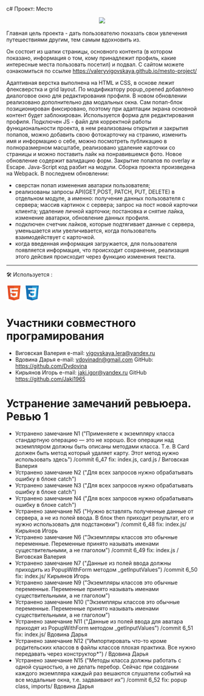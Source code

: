 c# Проект: Место


<div id="header" align="center">
  <img src="https://media.giphy.com/media/kDO5RDvqN0nLUxzN1i/giphy.gif" width="200"/>
</div>


 Главная цель проекта - дать пользователю показать свои увлечения путешествиями другим, тем самым вдохновить из.

 Он состоит из шапки страницы, основного контента (в котором показано, информация о том, кому принадлежит профиль, какие интересные места пользовать посетил) и подвал. С сайтом можете ознакомиться по ссылке https://valeryvigovskaya.github.io/mesto-project/

 Адаптивная верстка выполнена на HTML и CSS, в основе лежит флексверстка и grid layout. По модификатору popup_opened добавлено диалоговое окно для редактирования профиля. В новом обновлении реализовано дополнительно два модальных окна. Сам попап-блок позиционирован фиксировано, поэтому при адаптации экрана основной контент будет заблокирован. Используется форма для редактирования профиля. Подключен  JS - файл для корректной работы функциональности проекта, в нем реализованы открытия и закрытия попапов, можно добавить свою фотокарточку на странию, изменить имя и информацию о себе, можно посмотреть публикацию в полноразмерном масштабе, реализовано удаление карточки со страницы и можно поставить лайк на понравившемся фото.
 Новое обновление содержит валидацию форм. Закрытие попапов по overlay и Escape. Java-Script код разбит на модули. Сборка проекта произведена на Webpack.
 В последнем обновлении:
 - сверстан попап изменения аватарки пользователя;
 - реализованы запросы API(GET,POST, PATCH, PUT, DELETE) в отдельном модуле, а именно: получение данных пользователя с сервера; массив картинок с сервера; запрос на пост новой карточки клиента;
 удаление личной карточки; постановка и снятие лайка, изменение аватарки, обновление данных профиля.
 - подключен счетчик лайков, которые подтягивает данные с сервера, уменьшается или увеличивается, когда пользователь взаимодействует с карточкой.
 - когда введенная информация загружается, для пользователя появляется информация, что происходит сохранение, реализация этого дейсвия происходит через функцию изменения текста.




 ---
  :hammer_and_wrench: Используется :

 <div>
  <img src="https://github.com/devicons/devicon/blob/master/icons/html5/html5-original.svg" title="HTML5" alt="HTML5" width="40" height="40"/>&nbsp;
  <img src="https://github.com/devicons/devicon/blob/master/icons/css3/css3-original.svg" title="CSS" alt="CSS" width="40" height="40"/>&nbsp;
</div>


# Участники совместного програмирования
* Виговская Валерия e-mail: vigovskaya.lera@yandex.ru
* Вдовина Дарья e-mail: vdovinadn@gmail.com GitHub: https://github.com/Dvdovina
* Кирьянов Игорь e-mail: jaki.igor@yandex.ru GitHub https://github.com/Jaki1965

# Устранение замечаний ревьюера. Ревью 1
* Устранено замечание N1 ("Применяете к экземпляру класса стандартную операцию — это не хорошо. Все операции над экземпляром должны быть описаны методами класса. Т.е. В Card должен быть метод который удаляет карту. Этот метод нужно использовать здесь") /commit 6_47 fix: index.js, card.js / Виговская Валерия
* Устранено замечание N2 ("Для всех запросов нужно обрабатывать ошибку в блоке catch")
* Устранено замечание N3 ("Для всех запросов нужно обрабатывать ошибку в блоке catch")
* Устранено замечание N4 ("Для всех запросов нужно обрабатывать ошибку в блоке catch")
* Устранено замечание N5 ("Нужно вставлять полученные данные от сервера, а не из полей ввода. В блок then приходит результат, его и нужно использовать для подстановки")  /commit 6_48 fix: index.js/ Кирьянов Игорь
* Устранено замечание N6 ("Экземпляры классов это обычные переменные. Переменные принято называть именами существительными, а не глаголом") /commit 6_49 fix: index.js / Виговская Валерия
* Устранено замечание N7 ("Данные из полей ввода должны приходить из PopupWithForm методом _getInputValues")  /commit 6_50 fix: index.js/ Кирьянов Игорь
* Устранено замечание N9 ("Экземпляры классов это обычные переменные. Переменные принято называть именами существительными, а не глаголом")
* Устранено замечание N10 ("Экземпляры классов это обычные переменные. Переменные принято называть именами существительными, а не глаголом")
* Устранено замечание N11  ("Данные из полей ввода для аватара приходят из PopupWithForm методом _getInputValues") /commit 6_51 fix: index.js/ Вдовина Дарья
* Устранено замечание N12  ("Импортировать что-то кроме родительских классов в файлы классов плохая практика. Все нужно передавать через конструктор*") / Вдовина Дарья
* Устранено замечание N15 ("Методы класса должны работать с одной сущностью, а не делать перебор. Сейчас при создании каждого экземпляра каждый раз вешаются слушатели событий на все модальные окна, т.е. задваивают их") /commit 6_52 fix: popup class, imports/ Вдовина Дарья
